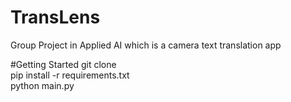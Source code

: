 # TransLens
Group Project in Applied AI which is a camera text translation app 

#Getting Started
git clone <br>
pip install -r requirements.txt <br>
python main.py <br>
